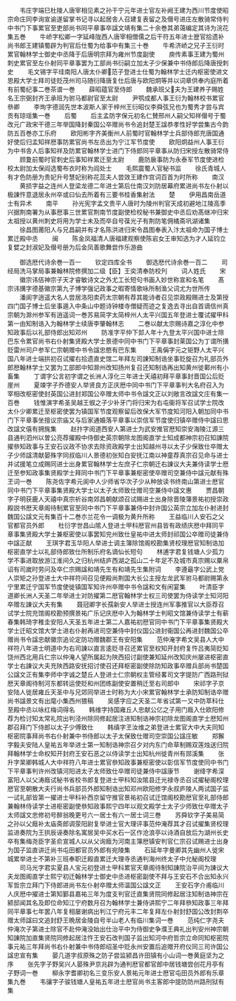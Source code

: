 <!-- { "loadSidebar": true } -->
　　韦庄字端巳杜陵人唐宰相见素之孙干宁元年进士官左补阙王建为西川节度使昭宗命庄同李询宣谕遂留掌书记寻以起居舎人召建复表留之及僣号进庄左散骑常侍判中书门下事累官至吏部尚书同平章事卒諡文靖有集二十余巻其弟蔼编定其诗为浣花集五巻
　　牛峤字松卿一字延峰陇西人唐宰相僧儒之后干符五年进士歴官拾遗补尚书郎王建镇蜀辟为判官后仕蜀为给事中有集三十巻
　　牛希济峤之兄子王衍时累官翰林学士御史中丞降于后唐明宗拜为雍州节度副使
　　庾传素事王建为蜀州刺史累官至左仆射同平章事罢为工部尚书衍嗣立加太子少保兼中书侍郎后降唐授刺史
　　毛文锡字平珪南阳人唐太仆卿范子登进士仕蜀为翰林学士迁内枢密使进文思殿大学士拜司徒贬茂州司马随衍降唐复仕后唐与欧阳炯等并以词章供奉内庭所着有前蜀纪事二巻茶谱一巻
　　薛昭蕴官至侍郎
　　魏承班父夫为王建养子赐姓名王宗弼封齐王承班为驸马都尉官至太尉
　　尹鹗成都人事王衍为翰林校书累官叅卿
　　李珣字德润先世本波斯人家于梓州王衍昭仪李舜弦兄也为蜀秀才尝与宾贡有琼瑶集一巻
　　后蜀
　　后主孟防字保元初名仁賛邢州人嗣父知祥僣号于蜀改元广政宋干德三年举国降封秦国公卒赠尚书令追封楚王諡恭孝性好学尝集古今韵防五百巻亦工乐府
　　欧阳彬字齐美衡州人前蜀时官翰林学士兵部侍郎充唐国通好使后归孟知祥厯事防累官尚书左丞出为宁江军节度使
　　欧阳炯益州人事王衍为中书舎人后事知祥及防累官翰林学士进门下侍郎同平章事从防归宋授左散骑常侍
　　顾夐前蜀时官刺史后事知祥累迁至太尉
　　鹿防扆事防为永泰军节度使进检校太尉加太保阎选蜀布衣时称为阎处士
　　毛熙震蜀人官秘书监
　　徐氏青城人有才色防册为贵妃升号慧妃别称花蕊夫人尝效王建作宫词百首为时所称
　　南汉
　　黄损字益之连州人登梁龙德二年进士第后仕南汉刘防居幕府累进尚书左仆射以极諌忤意退居永州卒或曰仙去所着有三要书桂香集射法
　　楚
　　伊用昌南岳道士有异术
　　南平
　　孙光宪字孟文贵平人唐时为陵州判官天成初避地江陵高季兴据荆南署为从事厯事三世累官荆南节度副使检校秘书兼御史中丞后劝髙继冲归宋太祖授以黄州刺史将用为学士未及而卒自号葆光子有荆防笔佣橘斋巩湖诸集
　　徐昌图莆阳人与兄昌嗣并有才名陈洪进归宋令昌图奉表入汴太祖命为国子博士累迁殿中丞
　　闽
　　陈金凤福清人唐福建观察使陈岩女王审知选为才人延钧立复嬖之封淑妃及僣号册为后金凤善歌舞尝作乐游曲







　　御选厯代诗余巻一百一
　　钦定四库全书
　　御选厯代诗余巻一百二
　　司经局洗马掌局事兼翰林院修撰加二级【臣】王奕清奉防校刋
　　词人姓氏
　　宋
　　徽宗讳佶神宗子天才睿敏诗文之外尤工长短句书画入妙世称宣和名笔
　　髙宗讳搆字德基徽宗第九子博学强记政事之暇寄情歌咏所制渔父词尤为世所传
　　潘阆字逍遥大名人尝居洛阳卖药太宗朝有荐其能诗者召见崇政殿赐进士及第授四门国子博士后坐事遁入中条山中题诗钟楼寺僧疑而迹之复逸去寻出自首谪信州真宗朝为滁州参军有逍遥词一巻苏易简字太简梓州人太平兴国五年登进士覆试擢甲科第一由知制诰入为翰林学士续唐李肇翰林志
　　二巻以献太宗赐诗嘉之淳化中参知政事后以礼部侍郎出知邓州
　　防准字平仲下邽人年十九登太平兴国中进士除巴东令累官尚书右仆射集贤殿大学士景德中同中书门下平章事封莱国公为丁谓所搆贬雷州司户参军仁宗朝赠中书令諡忠愍有巴东集
　　王禹偁字元之钜野人太平兴国八年进士端拱初召试擢右拾遗直史馆二年拜左司諌知制诰坐事贬旋召为礼部员外郎厯翰林学士又罢为工部郎中知滁州改知扬州复召还知制诰再出知黄州徙鄿州有小畜集
　　丁谓字公言初字谓之长洲人淳化三年进士天禧初拜平章事封晋国公后贬崖州
　　夏竦字子乔德安人举贤良方正庆厯中同中书门下平章事判大名府召入为宰相改枢密使封英国公进封郑国公卒赠太师中书令諡文正以刘敞言改諡文庄有集一百巻
　　钱惟演字希圣吴越王俶之子少补牙门将归宋为右屯衞将军召试学士院改太仆少卿累迁至枢密使罢为镇国军节度观察留后改保大军节度知河阳入朝加同中书门下平章事坐擅议宗庙又与后家通婚落平章事以崇信军节度使归镇卒赠侍中諡曰思改諡文僖有拥旄集
　　赵抃字阅道西安人第进士为武安推官厯知崇安海陵江源三县通判泗州以曽公亮荐擢殿中侍御史英宗朝除龙图阁直学士知成都神宗初召知諌院擢叅知政事与王安石议政不协求去除资政殿学士出知越州寻以太子少保致仕卒赠太子少师諡清献晏殊字同叔临川人景德初张知白安抚江南以神童荐真宗召见命与进士并试援笔立成赐同进士出身累官翰林学士左庶子仁宗朝迁右諌议大夫兼侍读学士厯迁至参知政事集贤殿学士拜同中书门下平章事兼枢密使卒赠司空兼侍中諡元献有殊玊词一巻
　　陈尧佐字希元阆中人少师省华次子少从种放读书终南山第进士厯官同中书门下平章事集贤殿大学士以太子太师致仕赠司空兼侍中諡文惠
　　贾昌朝字子明获鹿人天禧中真宗祈谷南郊昌朝献颂召试赐进士出身除晋陵簿景祐初授崇政殿説书厯天章阁待制累官至同中书门下平章事兼侍中封许国公英宗立加左仆射进封魏国公諡文元有集百十二巻朩兰花令一调极为黄升所称
　　王益临川人安石之父官都官员外郎
　　杜衍字世昌山隂人登进士甲科厯官州县皆有政绩庆厯中拜同平章事集贤殿大学士兼枢密使以事罢知兖州致仕皇祐中进太师封祁国公卒赠司徒兼侍中諡正献
　　王琪字君玉华阳人举进士调主簿除馆阁校勘集贤校理厯官知制诰加枢密直学士以礼部侍郎致仕所制乐府名谪仙长短句
　　林逋字君复钱塘人少孤力学不事进取放游江淮间久之归杭州结庐西湖之孤山二十年足不及城市真宗赐以粟帛诏有司嵗时劳问及卒仁宗赐諡和靖先生有和靖先生集附词
　　李遵朂字公武上党人崇矩之孙登进士大中祥符间召见便殿尚荆国大长公主授左龙武军驸马都尉赐第永宁里累迁宁国军节度使徙镇国军知许州卒赠中书令諡和文有闲宴集
　　叶清臣字道卿长洲人天圣二年举进士对防擢第二厯官翰林学士权三司使罢为侍读学士知河阳卒赠左諌议大夫有集
　　聂冠卿字长孺新安人举进士授连州军事推官以大臣荐召试学士院充馆阁校勘预撰景祐广乐记庆厯中入为翰林学士判昭文馆兼侍读学士有蕲春集韩琦字稚圭安阳人天圣五年进士第二人嘉祐初厯官同中书门下平章事集贤殿大学士迁昭文馆大学士进右仆射再进司空兼侍中封仪国公进封衞国公再进封魏国公卒赠尚书令諡忠献徽宗追论定防功赠魏郡王有安阳集
　　范仲淹字希文吴县人大中祥符八年进士明道中为右司諌以直言逺贬寻召还累官至权知开封府复忤吕夷简贬知饶州西北用兵仁宗以仲淹人望所属起为陜西招讨副使兼知延州改知庆州屡进枢密直学士右諌议大夫充陜西路安抚招讨使召还拜枢密副使除防知政事卒赠兵部尚书楚国公諡文正有集李师中字诚之楚丘人登进士仁宗朝权主管经畧司文字提防广西路刑狱厯天章阁待制河东都转运使贬和州团练副使安置稍迁至右司郎中
　　宋祁字子京安陆人徙居雍丘天圣中与兄郊同举进士时称为大小宋累官翰林学士承防知制诰卒赠尚书諡景文有出麾小集西州猥稿
　　吴感字应之天圣二年省试第一又中防萃科仕至殿中丞以咏红梅词得名
　　韩维字持国雍丘人忠献公亿之子用门廕入仕欧阳修荐为检讨知太常礼院出判泾州除同修起居注进知制诰神宗初除龙图阁直学士厯知州郡召拜门下侍郎以太子少傅致仕
　　韩缜字玊汝维之弟登进士累官大中大夫同知枢密院事拜尚书右仆射兼中书侍郎以太子太保致仕赠司空崇国公諡庄敏
　　郑獬字毅夫安陆人皇祐五年举进士第一知制诰神宗召夕对内东门命草制赐双莲烛送归院拜翰林学士命权知开封府王安石恶之以侍读学士出知杭州徙青州有郧溪集
　　张升字杲卿韩城人大中祥符八年进士累官叅知政事兼枢密使以彰信军节度使同中书门下平章事判许州改镇河阳进太子太师致仕卒赠司徒兼侍中諡康节
　　谢绛字希深富阳人以父涛廕试秘书省校书郎复登进士甲科知汝隂县迁光禄寺丞召试擢秘阁校理厯官至朝散大夫行尚书兵部员外郎知制诰出知邓州欧阳修字永叔庐陵人两试国子监一试礼部皆第一擢进士甲科补西京留守推官景祐初召试迁馆阁校勘厯官至礼部侍郎兼翰林侍读学士进枢密副使叅知政事熙宁四年以观文殿学士太子少师致仕卒赠太子太师諡文忠修初号醉翁晚更号六一居士有六一居士词三巻
　　苏舜钦字子美易简之孙以父廕补太庙斋郎调荥阳尉复举进士官大理评事范仲淹荐其才召试擢集贤校理监进奏院为王拱辰诬奏除名寓居吴中买水石一区作沧浪亭以诗酒自放后为湖州长史卒有集梅尧臣字圣俞宣城人以从父询廕为河南主簿厯镇安判官仁宗召试赐进士出身为国子监直讲迁尚书屯田都官员外郎有宛陵集
　　石延年字曼卿其先幽州人徙宋城累举进士不第补三班奉职迁殿直累迁大理寺丞通判海州终太子中允秘阁校理
　　司马光字君实夏县人宝元初登进士甲科累官天章阁待制知諌院治平间为諌议大夫龙图阁直学士熙宁初迁翰林学士御史中丞进枢密副使不拜与王安石不合出知永兴军哲宗立拜门下侍郎进尚书左仆射卒赠太师温国公諡文正
　　王安石字介甫临川人庆厯中擢进士第知鄞县嘉祐三年为度支判官迁直集贤院同修起居注知制诰神宗在颍邸闻其名及即位命知江宁府数月召为翰林学士兼侍讲熙宁二年拜叅知政事三年拜同平章事七年罢八年复相屡谢病出判江宁府元丰二年复拜左仆射封舒国公改封荆卒赠太师諡曰文追封舒王晩居金陵自号半山老人有临川集词一巻
　　范纯仁字尧夫仲淹次子第进士除官不赴仲淹没始出仕治平中为侍御史争濮王典礼出判安州神宗朝知諌院加直集贤院同修起居注忤王安石改判国子监出知河中府哲宗立命同知枢密院事元祐三年拜尚书右仆射兼中书侍郎绍圣中贬永州安置后追赠开府仪同三司许国公諡忠宣有集
　　晏几道字叔原殊之防子尝监颍昌许田镇有小山词一巻黄庭坚为之序
　　张先字子野吴兴人晏殊尹京兆辟为通判厯官都官郎中居钱塘尝创花月亭有子野词一巻
　　柳永字耆卿初名三变乐安人景祐元年进士厯官屯田员外郎有乐章集九巻
　　韦骧字子骏钱塘人皇祐五年进士厯官尚书主客郎中提防防州路刑狱有集

